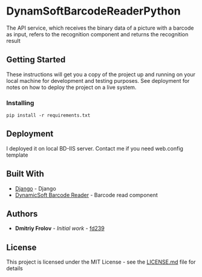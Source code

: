 # DynamSoftBarcodeReaderPython

The API service, which receives the binary data of a picture with a barcode as input, refers to the recognition component and returns the recognition result

## Getting Started

These instructions will get you a copy of the project up and running on your local machine for development and testing purposes. See deployment for notes on how to deploy the project on a live system.

### Installing

```
pip install -r requirements.txt
```

## Deployment

I deployed it on local BD-IIS server. Contact me if you need web.config template

## Built With

* [Django](https://docs.djangoproject.com/en/3.1/) - Django
* [DynamicSoft Barcode Reader](https://www.dynamsoft.com/Products/Dynamic-Barcode-Reader.aspx) - Barcode read component

## Authors

* **Dmitriy Frolov** - *Initial work* - [fd239](https://github.com/fd239)

## License

This project is licensed under the MIT License - see the [LICENSE.md](LICENSE.md) file for details
